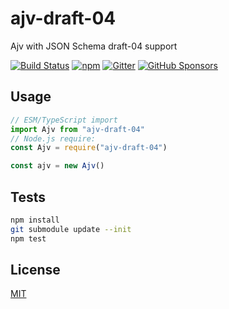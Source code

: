 # ajv-draft-04

Ajv with JSON Schema draft-04 support

[![Build Status](https://travis-ci.org/ajv-validator/ajv-draft-04.svg?branch=master)](https://travis-ci.org/ajv-validator/ajv-draft-04)
[![npm](https://img.shields.io/npm/v/ajv-draft-04.svg)](https://www.npmjs.com/package/ajv-draft-04)
[![Gitter](https://img.shields.io/gitter/room/ajv-validator/ajv.svg)](https://gitter.im/ajv-validator/ajv)
[![GitHub Sponsors](https://img.shields.io/badge/$-sponsors-brightgreen)](https://github.com/sponsors/epoberezkin)

## Usage

```javascript
// ESM/TypeScript import
import Ajv from "ajv-draft-04"
// Node.js require:
const Ajv = require("ajv-draft-04")

const ajv = new Ajv()
```

## Tests

```bash
npm install
git submodule update --init
npm test
```

## License

[MIT](https://github.com/ajv-validator/ajv-formats/blob/master/LICENSE)
